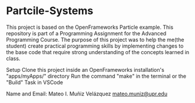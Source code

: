 # Partcile-Systems
This project is based on the OpenFrameworks Particle example. This repository is part of a Programming Assignment for the Advanced Programming Course. The purpose of this project was to help the me(the student) create practical programming skills by implementing changes to the base code that require strong understanding of the concepts learned in class.

Setup
Clone this project inside an OpenFrameworks installation's "apps/myApps/" directory
Run the command "make" in the terminal or the "Build" Task in VSCode

Name and Email:
Mateo I. Muñiz Velázquez
mateo.muniz@upr.edu

